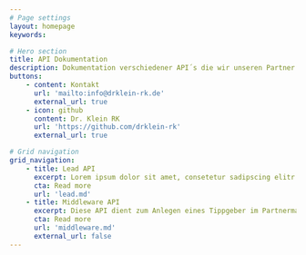 ```yaml
---
# Page settings
layout: homepage
keywords:

# Hero section
title: API Dokumentation
description: Dokumentation verschiedener API´s die wir unseren Partner zur Verfügung stellen. Bei interesse können Sie uns gerne kontaktieren.
buttons:
    - content: Kontakt
      url: 'mailto:info@drklein-rk.de'
      external_url: true
    - icon: github
      content: Dr. Klein RK
      url: 'https://github.com/drklein-rk'
      external_url: true

# Grid navigation
grid_navigation:
    - title: Lead API
      excerpt: Lorem ipsum dolor sit amet, consetetur sadipscing elitr.
      cta: Read more
      url: 'lead.md'
    - title: Middleware API
      excerpt: Diese API dient zum Anlegen eines Tippgeber im Partnermangement von Europace.
      cta: Read more
      url: 'middleware.md'
      external_url: false
---
```

